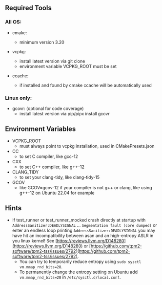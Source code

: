 ## Required Tools

### All OS:
- cmake:
  - minimum version 3.20

- vcpkg:
  - install latest version via git clone 
  - environment variable VCPKG_ROOT must be set 

- ccache:
  - if installed and found by cmake ccache will be automatically used
  
### Linux only:
- gcovr: (optional for code coverage) 
  - install latest version via pip/pipx install gcovr 

## Environment Variables

- VCPKG_ROOT
  - must always point to vcpkg installation, used in CMakePresets.json
- CC
  - to set C compiler, like gcc-12
- CXX
  - to set C++ compiler, like g++-12 
- CLANG_TIDY
  - to set your clang-tidy, like clang-tidy-15
- GCOV
  - like GCOV=gcov-12 if your compiler is not g++ or clang, like using g++-12 on Ubuntu 22.04 for example

## Hints

- If test_runner or test_runner_mocked crash directly at startup with `AddressSanitizer:DEADLYSIGNAL` ... 
  `Segmentation fault (core dumped)` or enter an endless loop printing `AddressSanitizer:DEADLYSIGNAL` you may have hit
   an incompatibility between asan and an high-entropy ASLR in you linux kernel!
   See [https://reviews.llvm.org/D148280](https://reviews.llvm.org/D148280) or 
   [https://github.com/tpm2-software/tpm2-tss/issues/2792](https://github.com/tpm2-software/tpm2-tss/issues/2792).
  - You can try to temporarily reduce entropy using `sudo sysctl vm.mmap_rnd_bits=28`.
  - To permanently change the entropy setting on Ubuntu add `vm.mmap_rnd_bits=28` in `/etc/sysctl.d/local.conf`.